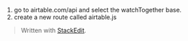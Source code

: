 

1. go to airtable.com/api and select the watchTogether base. 
2. create a new route called airtable.js
> Written with [StackEdit](https://stackedit.io/).
<!--stackedit_data:
eyJoaXN0b3J5IjpbLTIwMDQ5NjAzOTAsNzMwOTk4MTE2XX0=
-->